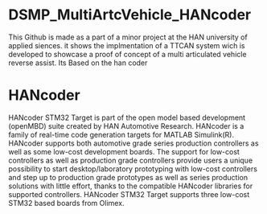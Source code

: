 # DSMP_MultiArtcVehicle_HANcoder

This Github is made as a part of a minor project at the HAN university of applied siences.
it shows the implmentation of a TTCAN system wich is developed to showcase a proof of concept of a multi articulated vehicle reverse assist.
Its Based on the han coder


# HANcoder
HANcoder STM32 Target is part of the open model based development (openMBD)
suite created by HAN Automotive Research.
HANcoder is a family of real-time code generation targets for MATLAB Simulink(R).
HANcoder supports both automotive grade series production controllers as well
as some low-cost development boards. The support for low-cost controllers as
well as production grade controllers provide users a unique possibility to
start desktop/laboratory prototyping with low-cost controllers and step up to
production grade prototypes as well as series production solutions with little
effort, thanks to the compatible HANcoder libraries for supported controllers.
HANcoder STM32 Target supports three low-cost STM32 based boards from Olimex.
